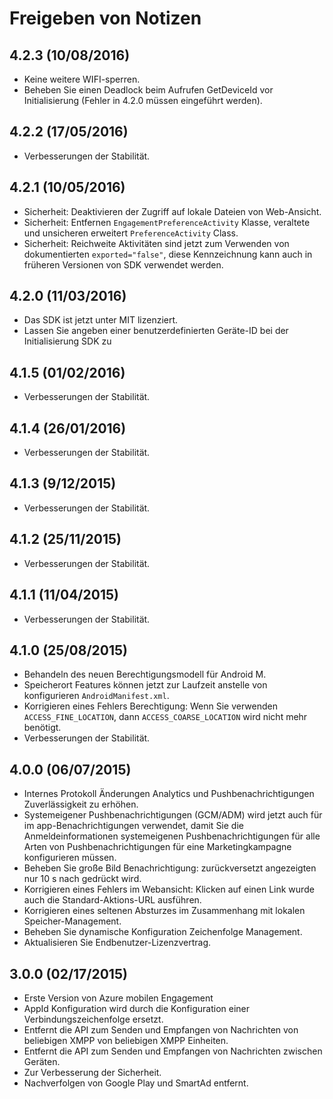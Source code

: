 <properties
    pageTitle="Azure mobilen Engagement Android SDK-Integration"
    description="Neuesten Updates und Verfahren für Android SDK für Azure Mobile Engagement"
    services="mobile-engagement"
    documentationCenter="mobile"
    authors="piyushjo"
    manager="dwrede"
    editor="" />

<tags
    ms.service="mobile-engagement"
    ms.workload="mobile"
    ms.tgt_pltfrm="mobile-android"
    ms.devlang="Java"
    ms.topic="article"
    ms.date="08/10/2016"
    ms.author="piyushjo" />

# <a name="release-notes"></a>Freigeben von Notizen

## <a name="423-08102016"></a>4.2.3 (10/08/2016)

- Keine weitere WIFI-sperren.
- Beheben Sie einen Deadlock beim Aufrufen GetDeviceId vor Initialisierung (Fehler in 4.2.0 müssen eingeführt werden).

## <a name="422-05172016"></a>4.2.2 (17/05/2016)

- Verbesserungen der Stabilität.

## <a name="421-05102016"></a>4.2.1 (10/05/2016)

- Sicherheit: Deaktivieren der Zugriff auf lokale Dateien von Web-Ansicht.
- Sicherheit: Entfernen `EngagementPreferenceActivity` Klasse, veraltete und unsicheren erweitert `PreferenceActivity` Class.
- Sicherheit: Reichweite Aktivitäten sind jetzt zum Verwenden von dokumentierten `exported="false"`, diese Kennzeichnung kann auch in früheren Versionen von SDK verwendet werden.

## <a name="420-03112016"></a>4.2.0 (11/03/2016)

- Das SDK ist jetzt unter MIT lizenziert.
- Lassen Sie angeben einer benutzerdefinierten Geräte-ID bei der Initialisierung SDK zu

## <a name="415-02012016"></a>4.1.5 (01/02/2016)

- Verbesserungen der Stabilität.

## <a name="414-01262016"></a>4.1.4 (26/01/2016)

- Verbesserungen der Stabilität.

## <a name="413-1292015"></a>4.1.3 (9/12/2015)

- Verbesserungen der Stabilität.

## <a name="412-11252015"></a>4.1.2 (25/11/2015)

- Verbesserungen der Stabilität.

## <a name="411-11042015"></a>4.1.1 (11/04/2015)

- Verbesserungen der Stabilität.

## <a name="410-08252015"></a>4.1.0 (25/08/2015)

- Behandeln des neuen Berechtigungsmodell für Android M.
- Speicherort Features können jetzt zur Laufzeit anstelle von konfigurieren `AndroidManifest.xml`.
- Korrigieren eines Fehlers Berechtigung: Wenn Sie verwenden `ACCESS_FINE_LOCATION`, dann `ACCESS_COARSE_LOCATION` wird nicht mehr benötigt.
- Verbesserungen der Stabilität.

## <a name="400-07062015"></a>4.0.0 (06/07/2015)

-   Internes Protokoll Änderungen Analytics und Pushbenachrichtigungen Zuverlässigkeit zu erhöhen.
-   Systemeigener Pushbenachrichtigungen (GCM/ADM) wird jetzt auch für im app-Benachrichtigungen verwendet, damit Sie die Anmeldeinformationen systemeigenen Pushbenachrichtigungen für alle Arten von Pushbenachrichtigungen für eine Marketingkampagne konfigurieren müssen.
-   Beheben Sie große Bild Benachrichtigung: zurückversetzt angezeigten nur 10 s nach gedrückt wird.
-   Korrigieren eines Fehlers im Webansicht: Klicken auf einen Link wurde auch die Standard-Aktions-URL ausführen.
-   Korrigieren eines seltenen Absturzes im Zusammenhang mit lokalen Speicher-Management.
-   Beheben Sie dynamische Konfiguration Zeichenfolge Management.
-   Aktualisieren Sie Endbenutzer-Lizenzvertrag.

## <a name="300-02172015"></a>3.0.0 (02/17/2015)

-   Erste Version von Azure mobilen Engagement
-   AppId Konfiguration wird durch die Konfiguration einer Verbindungszeichenfolge ersetzt.
-   Entfernt die API zum Senden und Empfangen von Nachrichten von beliebigen XMPP von beliebigen XMPP Einheiten.
-   Entfernt die API zum Senden und Empfangen von Nachrichten zwischen Geräten.
-   Zur Verbesserung der Sicherheit.
-   Nachverfolgen von Google Play und SmartAd entfernt.
